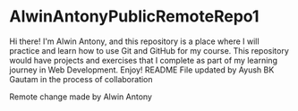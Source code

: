 # AlwinAntonyPublicRemoteRepo1

Hi there! I'm Alwin Antony, and this repository is a place where I will practice and learn how to use Git and GitHub for my course.
This repository would have projects and exercises that I complete as part of my learning journey in Web Development. Enjoy!
README File updated by Ayush BK Gautam in the process of collaboration

Remote change made by Alwin Antony

